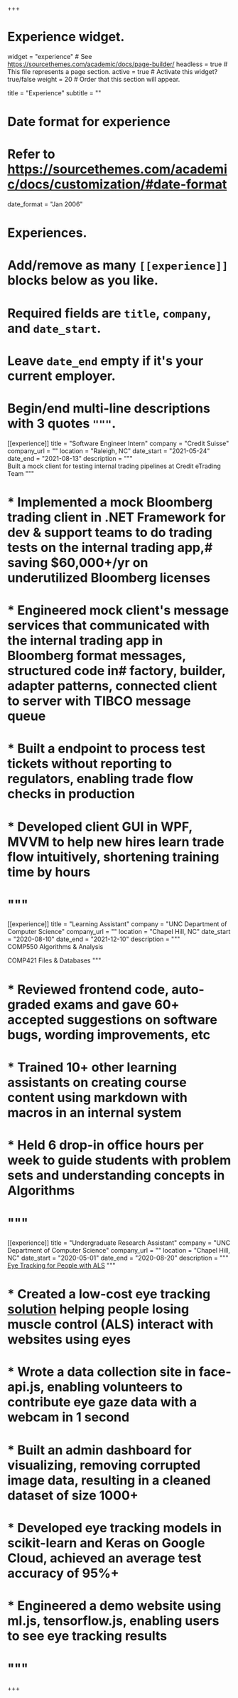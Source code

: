 +++
# Experience widget.
widget = "experience"  # See https://sourcethemes.com/academic/docs/page-builder/
headless = true  # This file represents a page section.
active = true  # Activate this widget? true/false
weight = 20  # Order that this section will appear.

title = "Experience"
subtitle = ""

# Date format for experience
#   Refer to https://sourcethemes.com/academic/docs/customization/#date-format
date_format = "Jan 2006"

# Experiences.
#   Add/remove as many `[[experience]]` blocks below as you like.
#   Required fields are `title`, `company`, and `date_start`.
#   Leave `date_end` empty if it's your current employer.
#   Begin/end multi-line descriptions with 3 quotes `"""`.

[[experience]]
  title = "Software Engineer Intern"
  company = "Credit Suisse"
  company_url = ""
  location = "Raleigh, NC"
  date_start = "2021-05-24"
  date_end = "2021-08-13"
  description = """  
  Built a mock client for testing internal trading pipelines at Credit eTrading Team
  """
#  * Implemented a mock Bloomberg trading client in .NET Framework for dev & support teams to do trading tests on the internal trading app,# saving $60,000+/yr on underutilized Bloomberg licenses
#  *	Engineered mock client's message services that communicated with the internal trading app in Bloomberg format messages, structured code in# factory, builder, adapter patterns, connected client to server with TIBCO message queue
#  *	Built a endpoint to process test tickets without reporting to regulators, enabling trade flow checks in production
#  *	Developed client GUI in WPF, MVVM to help new hires learn trade flow intuitively, shortening training time by hours
#  """

[[experience]]
  title = "Learning Assistant"
  company = "UNC Department of Computer Science"
  company_url = ""
  location = "Chapel Hill, NC"
  date_start = "2020-08-10"
  date_end = "2021-12-10"
  description = """  
  COMP550 Algorithms & Analysis

  COMP421 Files & Databases
  """
#  *	Reviewed frontend code, auto-graded exams and gave 60+ accepted suggestions on software bugs, wording improvements, etc
#  *	Trained 10+ other learning assistants on creating course content using markdown with macros in an internal system
#  * Held 6 drop-in office hours per week to guide students with problem sets and understanding concepts in Algorithms
#  """

[[experience]]
  title = "Undergraduate Research Assistant"
  company = "UNC Department of Computer Science"
  company_url = ""
  location = "Chapel Hill, NC"
  date_start = "2020-05-01"
  date_end = "2020-08-20"
  description = """  
  [Eye Tracking for People with ALS](https://patrickma.me/eye-collection/)
  """
#  * Created a low-cost eye tracking [solution](https://patrickma.me/eye-collection/) helping people losing muscle control (ALS) interact with websites using eyes
#  *	Wrote a data collection site in face-api.js, enabling volunteers to contribute eye gaze data with a webcam in 1 second
#  *	Built an admin dashboard for visualizing, removing corrupted image data, resulting in a cleaned dataset of size 1000+
#  *	Developed eye tracking models in scikit-learn and Keras on Google Cloud, achieved an average test accuracy of 95%+
#  *	Engineered a demo website using ml.js, tensorflow.js, enabling users to see eye tracking results 
#  """
+++

